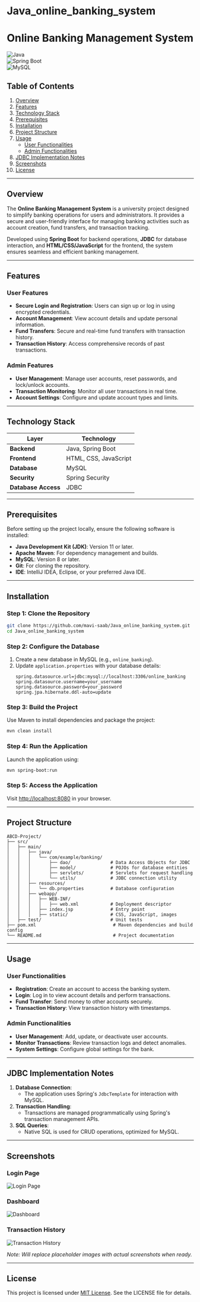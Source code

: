 # Java_online_banking_system
# Online Banking Management System

![Java](https://img.shields.io/badge/Java-11%2B-blue)  
![Spring Boot](https://img.shields.io/badge/Spring%20Boot-2.7-green)  
![MySQL](https://img.shields.io/badge/MySQL-8-orange)

## Table of Contents
1. [Overview](#overview)
2. [Features](#features)
3. [Technology Stack](#technology-stack)
4. [Prerequisites](#prerequisites)
5. [Installation](#installation)
6. [Project Structure](#project-structure)
7. [Usage](#usage)
    - [User Functionalities](#user-functionalities)
    - [Admin Functionalities](#admin-functionalities)
8. [JDBC Implementation Notes](#jdbc-implementation-notes)
9. [Screenshots](#screenshots)
10. [License](#license)

---

## Overview

The **Online Banking Management System** is a university project designed to simplify banking operations for users and administrators. It provides a secure and user-friendly interface for managing banking activities such as account creation, fund transfers, and transaction tracking.

Developed using **Spring Boot** for backend operations, **JDBC** for database interaction, and **HTML/CSS/JavaScript** for the frontend, the system ensures seamless and efficient banking management.

---

## Features

### User Features
- **Secure Login and Registration**: Users can sign up or log in using encrypted credentials.
- **Account Management**: View account details and update personal information.
- **Fund Transfers**: Secure and real-time fund transfers with transaction history.
- **Transaction History**: Access comprehensive records of past transactions.

### Admin Features
- **User Management**: Manage user accounts, reset passwords, and lock/unlock accounts.
- **Transaction Monitoring**: Monitor all user transactions in real time.
- **Account Settings**: Configure and update account types and limits.

---

## Technology Stack

| Layer              | Technology           |
|--------------------|----------------------|
| **Backend**        | Java, Spring Boot    |
| **Frontend**       | HTML, CSS, JavaScript |
| **Database**       | MySQL               |
| **Security**       | Spring Security     |
| **Database Access**| JDBC                |

---

## Prerequisites

Before setting up the project locally, ensure the following software is installed:

- **Java Development Kit (JDK)**: Version 11 or later.
- **Apache Maven**: For dependency management and builds.
- **MySQL**: Version 8 or later.
- **Git**: For cloning the repository.
- **IDE**: IntelliJ IDEA, Eclipse, or your preferred Java IDE.

---

## Installation

### Step 1: Clone the Repository
```bash
git clone https://github.com/mavi-saab/Java_online_banking_system.git
cd Java_online_banking_system
```

### Step 2: Configure the Database
1. Create a new database in MySQL (e.g., `online_banking`).
2. Update `application.properties` with your database details:
   ```properties
   spring.datasource.url=jdbc:mysql://localhost:3306/online_banking
   spring.datasource.username=your_username
   spring.datasource.password=your_password
   spring.jpa.hibernate.ddl-auto=update
   ```

### Step 3: Build the Project
Use Maven to install dependencies and package the project:
```bash
mvn clean install
```

### Step 4: Run the Application
Launch the application using:
```bash
mvn spring-boot:run
```

### Step 5: Access the Application
Visit [http://localhost:8080](http://localhost:8080) in your browser.

---

## Project Structure

```
ABCD-Project/
├── src/
│   ├── main/
│   │   ├── java/
│   │   │   └── com/example/banking/
│   │   │       ├── dao/               # Data Access Objects for JDBC
│   │   │       ├── model/             # POJOs for database entities
│   │   │       ├── servlets/          # Servlets for request handling
│   │   │       └── utils/             # JDBC connection utility
│   │   ├── resources/
│   │   │   └── db.properties          # Database configuration
│   │   ├── webapp/
│   │   │   ├── WEB-INF/
│   │   │   │   ├── web.xml            # Deployment descriptor
│   │   │   ├── index.jsp              # Entry point
│   │   │   ├── static/                # CSS, JavaScript, images
│   ├── test/                          # Unit tests
├── pom.xml                             # Maven dependencies and build config
└── README.md                           # Project documentation
```

---

## Usage

### User Functionalities
- **Registration**: Create an account to access the banking system.
- **Login**: Log in to view account details and perform transactions.
- **Fund Transfer**: Send money to other accounts securely.
- **Transaction History**: View transaction history with timestamps.

### Admin Functionalities
- **User Management**: Add, update, or deactivate user accounts.
- **Monitor Transactions**: Review transaction logs and detect anomalies.
- **System Settings**: Configure global settings for the bank.

---

## JDBC Implementation Notes

1. **Database Connection**:
   - The application uses Spring's `JdbcTemplate` for interaction with MySQL.
2. **Transaction Handling**:
   - Transactions are managed programmatically using Spring's transaction management APIs.
3. **SQL Queries**:
   - Native SQL is used for CRUD operations, optimized for MySQL.

---

## Screenshots

### Login Page
![Login Page](https://via.placeholder.com/600x400?text=Login+Page)

### Dashboard
![Dashboard](https://via.placeholder.com/600x400?text=User+Dashboard)

### Transaction History
![Transaction History](https://via.placeholder.com/600x400?text=Transaction+History)

*Note: Will replace placeholder images with actual screenshots when ready.*

---

## License

This project is licensed under [MIT License](https://opensource.org/licenses/MIT). See the LICENSE file for details.
```
